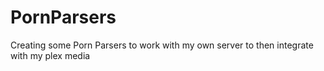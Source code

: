 # PornParsers
Creating some Porn Parsers to work with my own server to then integrate with my plex media
